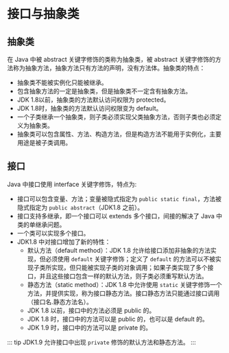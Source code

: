 # 接口与抽象类

## 抽象类

在 Java 中被 abstract 关键字修饰的类称为抽象类，被 abstract 关键字修饰的方法称为抽象方法，抽象方法只有方法的声明，没有方法体。抽象类的特点：

- 抽象类不能被实例化只能被继承。
- 包含抽象方法的一定是抽象类，但是抽象类不一定含有抽象方法。
- JDK 1.8以前，抽象类的方法默认访问权限为 protected。
- JDK 1.8时，抽象类的方法默认访问权限变为 default。
- 一个子类继承一个抽象类，则子类必须实现父类抽象方法，否则子类也必须定义为抽象类。
- 抽象类可以包含属性、方法、构造方法，但是构造方法不能用于实例化，主要用途是被子类调用。

## 接口

Java 中接口使用 interface 关键字修饰，特点为:

- 接口可以包含变量、方法；变量被隐式指定为 `public static final`，方法被隐式指定为 `public abstract`（JDK1.8 之前）。
- 接口支持多继承，即一个接口可以 extends 多个接口，间接的解决了 Java 中类的单继承问题。
- 一个类可以实现多个接口。
- JDK1.8 中对接口增加了新的特性：
  - 默认方法（default method）：JDK 1.8 允许给接口添加非抽象的方法实现，但必须使用 `default` 关键字修饰；定义了 `default` 的方法可以不被实现子类所实现，但只能被实现子类的对象调用；如果子类实现了多个接口，并且这些接口包含一样的默认方法，则子类必须重写默认方法。
  - 静态方法（static method）：JDK 1.8 中允许使用 `static` 关键字修饰一个方法，并提供实现，称为接口静态方法。接口静态方法只能通过接口调用（接口名.静态方法名）。
  - JDK 1.8 以前，接口中的方法必须是 public 的。
  - JDK 1.8 时，接口中的方法可以是 public 的，也可以是 default 的。
  - JDK 1.9 时，接口中的方法可以是 private 的。

::: tip
JDK1.9 允许接口中出现 `private` 修饰的默认方法和静态方法。
:::
